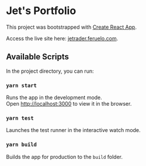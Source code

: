# Jet's Portfolio

This project was bootstrapped with [Create React App](https://github.com/facebook/create-react-app).

Access the live site here: [jetrader.feruelo.com](https://jetrader.feruelo.com).

## Available Scripts

In the project directory, you can run:

### `yarn start`

Runs the app in the development mode.\
Open [http://localhost:3000](http://localhost:3000) to view it in the browser.

### `yarn test`

Launches the test runner in the interactive watch mode.

### `yarn build`

Builds the app for production to the `build` folder.
